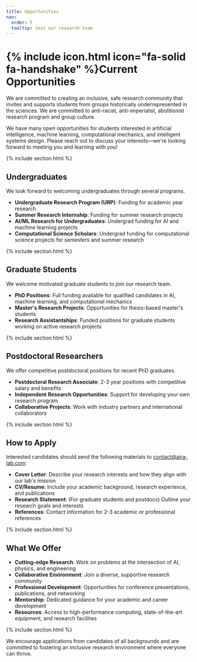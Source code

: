 ```yaml
---
title: Opportunities
nav:
  order: 5
  tooltip: Join our research team
---
```


# {% include icon.html icon="fa-solid fa-handshake" %}Current Opportunities

We are committed to creating an inclusive, safe research community that invites and supports students from groups historically underrepresented in the sciences. We are committed to anti-racist, anti-imperialist, abolitionist research program and group culture.

We have many open opportunities for students interested in artificial intelligence, machine learning, computational mechanics, and intelligent systems design. Please reach out to discuss your interests—we're looking forward to meeting you and learning with you!

{% include section.html %}

## Undergraduates

We look forward to welcoming undergraduates through several programs.

- **Undergraduate Research Program (URP)**: Funding for academic year research
- **Summer Research Internship**: Funding for summer research projects  
- **AI/ML Research for Undergraduates**: Undergrad funding for AI and machine learning projects
- **Computational Science Scholars**: Undergrad funding for computational science projects for semesters and summer research

{% include section.html %}

## Graduate Students

We welcome motivated graduate students to join our research team.

- **PhD Positions**: Full funding available for qualified candidates in AI, machine learning, and computational mechanics
- **Master's Research Projects**: Opportunities for thesis-based master's students
- **Research Assistantships**: Funded positions for graduate students working on active research projects

{% include section.html %}

## Postdoctoral Researchers

We offer competitive postdoctoral positions for recent PhD graduates.

- **Postdoctoral Research Associate**: 2-3 year positions with competitive salary and benefits
- **Independent Research Opportunities**: Support for developing your own research program
- **Collaborative Projects**: Work with industry partners and international collaborators

{% include section.html %}

## How to Apply

Interested candidates should send the following materials to [contact@aira-lab.com](mailto:contact@aira-lab.com):

- **Cover Letter**: Describe your research interests and how they align with our lab's mission
- **CV/Resume**: Include your academic background, research experience, and publications
- **Research Statement**: (For graduate students and postdocs) Outline your research goals and interests
- **References**: Contact information for 2-3 academic or professional references

{% include section.html %}

## What We Offer

- **Cutting-edge Research**: Work on problems at the intersection of AI, physics, and engineering
- **Collaborative Environment**: Join a diverse, supportive research community
- **Professional Development**: Opportunities for conference presentations, publications, and networking
- **Mentorship**: Dedicated guidance for your academic and career development
- **Resources**: Access to high-performance computing, state-of-the-art equipment, and research facilities

{% include section.html %}

We encourage applications from candidates of all backgrounds and are committed to fostering an inclusive research environment where everyone can thrive.

